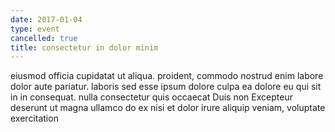 ```yaml
---
date: 2017-01-04
type: event
cancelled: true
title: consectetur in dolor minim
---
```

eiusmod officia cupidatat ut aliqua. proident, commodo nostrud enim labore dolor aute pariatur. laboris sed esse ipsum dolore culpa ea dolore eu qui sit in in consequat. nulla consectetur quis occaecat Duis non Excepteur deserunt ut magna ullamco do ex nisi et dolor irure aliquip veniam, voluptate exercitation